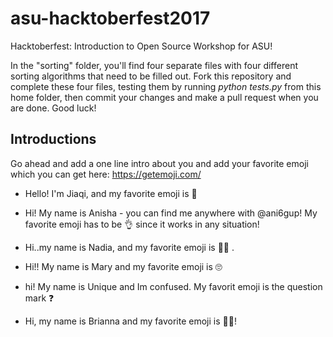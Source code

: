 ﻿# asu-hacktoberfest2017
Hacktoberfest: Introduction to Open Source Workshop for ASU!

In the "sorting" folder, you'll find four separate files with four different sorting algorithms that need to be filled out. Fork this repository and complete these four files, testing them by running *python tests.py* from this home folder, then commit your changes and make a pull request when you are done. Good luck!

## Introductions

Go ahead and add a one line intro about you and add your favorite emoji which you can get here: https://getemoji.com/

- Hello! I'm Jiaqi, and my favorite emoji is 🍉

- Hi! My name is Anisha - you can find me anywhere with @ani6gup! My favorite emoji has to be 👌 since it works in any situation!

- Hi..my name is Nadia, and my favorite emoji is 👩‍💻 .

- Hi!! My name is Mary and my favorite emoji is 🙄

- hi! My name is Unique and Im confused. My favorit emoji is the question mark ❓


- Hi, my name is Brianna and my favorite emoji is 👩‍💻!


